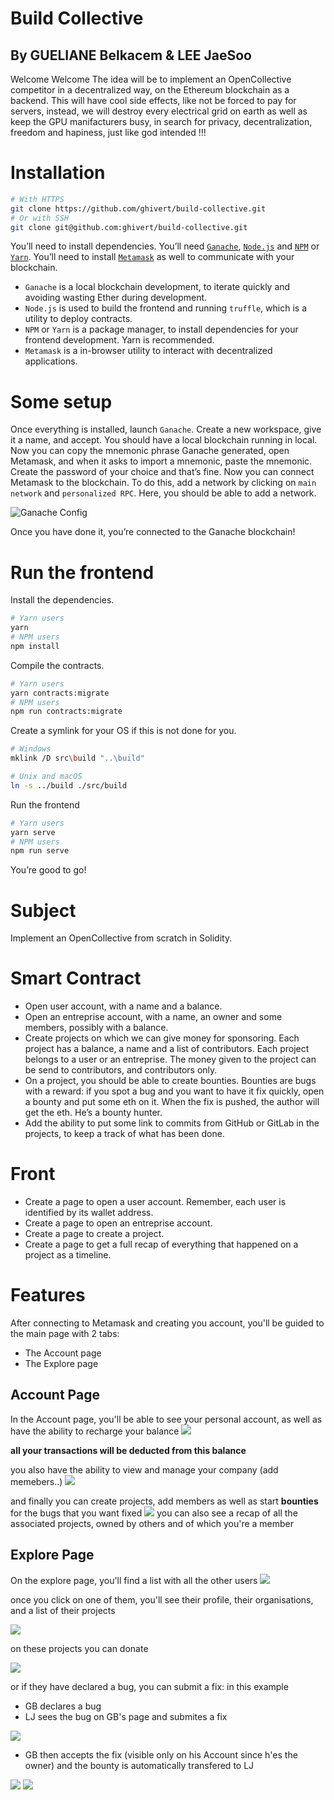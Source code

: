 # Build Collective
## By GUELIANE Belkacem & LEE JaeSoo
Welcome Welcome 
The idea will be to implement an OpenCollective competitor
in a decentralized way, on the Ethereum blockchain as a backend. This will have cool side effects, like not
be forced to pay for servers, instead, we will destroy every electrical grid on earth as well as keep the GPU manifacturers busy, in search for privacy, decentralization, freedom and hapiness, just like god intended !!!

# Installation

```bash
# With HTTPS
git clone https://github.com/ghivert/build-collective.git
# Or with SSH
git clone git@github.com:ghivert/build-collective.git
```

You’ll need to install dependencies. You’ll need [`Ganache`](https://www.trufflesuite.com/ganache), [`Node.js`](https://nodejs.org/en/) and [`NPM`](https://www.npmjs.com/) or [`Yarn`](https://yarnpkg.com/). You’ll need to install [`Metamask`](https://metamask.io/) as well to communicate with your blockchain.

- `Ganache` is a local blockchain development, to iterate quickly and avoiding wasting Ether during development.
- `Node.js` is used to build the frontend and running `truffle`, which is a utility to deploy contracts.
- `NPM` or `Yarn` is a package manager, to install dependencies for your frontend development. Yarn is recommended.
- `Metamask` is a in-browser utility to interact with decentralized applications.

# Some setup

Once everything is installed, launch `Ganache`. Create a new workspace, give it a name, and accept. You should have a local blockchain running in local. Now you can copy the mnemonic phrase Ganache generated, open Metamask, and when it asks to import a mnemonic, paste the mnemonic. Create the password of your choice and that’s fine.
Now you can connect Metamask to the blockchain. To do this, add a network by clicking on `main network` and `personalized RPC`. Here, you should be able to add a network.

![Ganache Config](public/ganache-config.png)

Once you have done it, you’re connected to the Ganache blockchain!

# Run the frontend

Install the dependencies.

```bash
# Yarn users
yarn
# NPM users
npm install
```

Compile the contracts.

```bash
# Yarn users
yarn contracts:migrate
# NPM users
npm run contracts:migrate
```

Create a symlink for your OS if this is not done for you.

```bash
# Windows
mklink /D src\build "..\build"

# Unix and macOS
ln -s ../build ./src/build
```

Run the frontend

```bash
# Yarn users
yarn serve
# NPM users
npm run serve
```

You’re good to go!

# Subject

Implement an OpenCollective from scratch in Solidity.

# Smart Contract

- Open user account, with a name and a balance.
- Open an entreprise account, with a name, an owner and some members, possibly with a balance.
- Create projects on which we can give money for sponsoring. Each project has a balance, a name and a list of contributors. Each project belongs to a user or an entreprise. The money given to the project can be send to contributors, and contributors only.
- On a project, you should be able to create bounties. Bounties are bugs with a reward: if you spot a bug and you want to have it fix quickly, open a bounty and put some eth on it. When the fix is pushed, the author will get the eth. He’s a bounty hunter.
- Add the ability to put some link to commits from GitHub or GitLab in the projects, to keep a track of what has been done.

# Front

- Create a page to open a user account. Remember, each user is identified by its wallet address.
- Create a page to open an entreprise account.
- Create a page to create a project.
- Create a page to get a full recap of everything that happened on a project as a timeline.

# Features

After connecting to Metamask and creating you account, you'll be guided to the main page with 2 tabs:

- The Account page 
- The Explore page

## Account Page
In the Account page, you'll be able to see your personal account, as well as have the ability to recharge your balance 
![](example_pics/account.PNG)

**all your transactions will be deducted from this balance**

you also have the ability to view and manage your company (add memebers..)
![](example_pics/company.PNG)

and finally you can create projects, add members as well as start **bounties** for the bugs that you want fixed 
![](example_pics/project.PNG)
you can also see a recap of all the associated projects, owned by others and of which you're a member 

## Explore Page 
On the explore page, you'll find a list with all the other users
![](example_pics/all_users.PNG)

once you click on one of them, you'll see their profile, their organisations, and a list of their projects 

![](example_pics/explore.PNG)

on these projects you can donate

![](example_pics/donations.PNG)

or if they have declared a bug, you can submit a fix:
in this example 

- GB declares a bug 
- LJ sees the bug on GB's page and submites a fix 

![](example_pics/propose_fix.PNG)

- GB then accepts the fix (visible only on his Account since h'es the owner) and the bounty is automatically transfered to LJ

![](example_pics/accept_fix.PNG)
![](example_pics/fix_accepted.PNG)


